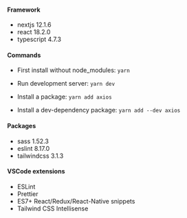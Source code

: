 #### Framework
- nextjs 12.1.6
- react 18.2.0
- typescript 4.7.3

#### Commands
- First install without node_modules:
`yarn`

- Run development server:
`yarn dev`

- Install a package:
`yarn add axios`

- Install a dev-dependency package:
`yarn add --dev axios`

#### Packages
- sass 1.52.3
- eslint 8.17.0
- tailwindcss 3.1.3

#### VSCode extensions
- ESLint
- Prettier
- ES7+ React/Redux/React-Native snippets 
- Tailwind CSS Intellisense